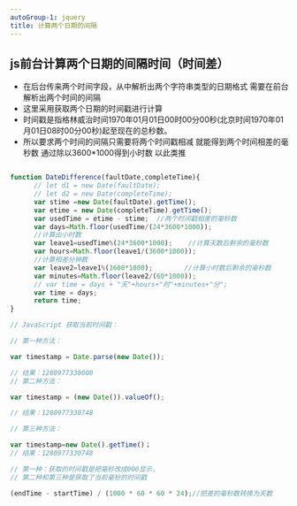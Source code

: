 ```yaml
---
autoGroup-1: jquery
title: 计算两个日期的间隔
---
```


## js前台计算两个日期的间隔时间（时间差）


 
- 在后台传来两个时间字段，从中解析出两个字符串类型的日期格式 需要在前台解析出两个时间的间隔
- 这里采用获取两个日期的时间戳进行计算
- 时间戳是指格林威治时间1970年01月01日00时00分00秒(北京时间1970年01月01日08时00分00秒)起至现在的总秒数。
- 所以要求两个时间的间隔只需要将两个时间戳相减  就能得到两个时间相差的毫秒数  通过除以3600*1000得到小时数 以此类推

```js

function DateDifference(faultDate,completeTime){
      // let d1 = new Date(faultDate);
      // let d2 = new Date(completeTime);
      var stime =new Date(faultDate).getTime();
      var etime = new Date(completeTime).getTime();
      var usedTime = etime - stime;  //两个时间戳相差的毫秒数
      var days=Math.floor(usedTime/(24*3600*1000));
      //计算出小时数
      var leave1=usedTime%(24*3600*1000);    //计算天数后剩余的毫秒数
      var hours=Math.floor(leave1/(3600*1000));
      //计算相差分钟数
      var leave2=leave1%(3600*1000);        //计算小时数后剩余的毫秒数
      var minutes=Math.floor(leave2/(60*1000));
      // var time = days + "天"+hours+"时"+minutes+"分";
      var time = days;
      return time;
}

// JavaScript 获取当前时间戳：

// 第一种方法：

var timestamp = Date.parse(new Date());

// 结果：1280977330000
// 第二种方法：

var timestamp = (new Date()).valueOf();

// 结果：1280977330748

// 第三种方法：

var timestamp=new Date().getTime()；
// 结果：1280977330748

// 第一种：获取的时间戳是把毫秒改成000显示，
// 第二种和第三种是获取了当前毫秒的时间戳

(endTime - startTime) / (1000 * 60 * 60 * 24);//把差的毫秒数转换为天数

```
